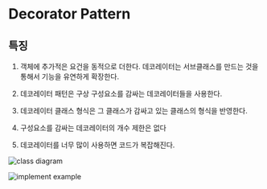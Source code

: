 # Decorator Pattern

## 특징

1. 객체에 추가적은 요건을 동적으로 더한다. 데코레이터는 서브클래스를 만드는 것을 통해서 기능을 유연하게 확장한다.

2. 데코레이터 패턴은 구상 구성요소를 감싸는 데코레이터들을 사용한다.

3. 데코레이터 클래스 형식은 그 클래스가 감싸고 있는 클래스의 형식을 반영한다.

4. 구성요소를 감싸는 데코레이터의 개수 제한은 없다

5. 데코레이터를 너무 많이 사용하면 코드가 복잡해진다.

![class diagram](https://3.bp.blogspot.com/-A-uVQjcedNo/Wy4u2RPjN0I/AAAAAAAACko/uP5_SWLVDNEOQhcGZ2QuyWw_IPI5kJB7gCLcBGAs/s1600/decorator-diagram.PNG)

![implement example](https://4.bp.blogspot.com/-Z6Ufvl5MdrM/Wy4wEzfP2II/AAAAAAAAClM/tJa93Iv7ivg_ls4IT7_YQwEIlZaZE7NwwCLcBGAs/s1600/decorator-starbuzz-coffee.PNG)
